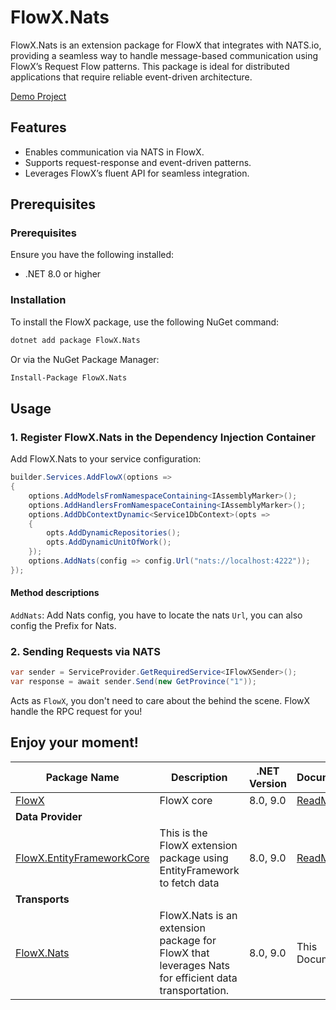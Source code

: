 # FlowX.Nats

FlowX.Nats is an extension package for FlowX that integrates with NATS.io, providing a seamless way to handle
message-based communication using FlowX’s Request Flow patterns. This package is ideal for distributed applications that
require reliable event-driven architecture.

[Demo Project](https://github.com/quyvu01/FlowXDemo)

## Features

- Enables communication via NATS in FlowX.
- Supports request-response and event-driven patterns.
- Leverages FlowX’s fluent API for seamless integration.

## Prerequisites

### Prerequisites

Ensure you have the following installed:

- .NET 8.0 or higher

### Installation

To install the FlowX package, use the following NuGet command:

```bash
dotnet add package FlowX.Nats
```

Or via the NuGet Package Manager:

```bash
Install-Package FlowX.Nats
```

## Usage

### 1. Register FlowX.Nats in the Dependency Injection Container

Add FlowX.Nats to your service configuration:

```csharp
builder.Services.AddFlowX(options =>
{
    options.AddModelsFromNamespaceContaining<IAssemblyMarker>();
    options.AddHandlersFromNamespaceContaining<IAssemblyMarker>();
    options.AddDbContextDynamic<Service1DbContext>(opts =>
    {
        opts.AddDynamicRepositories();
        opts.AddDynamicUnitOfWork();
    });
    options.AddNats(config => config.Url("nats://localhost:4222"));
});
```

#### Method descriptions

`AddNats`: Add Nats config, you have to locate the nats `Url`, you can also config the Prefix for Nats.

### 2. Sending Requests via NATS

```csharp
var sender = ServiceProvider.GetRequiredService<IFlowXSender>();
var response = await sender.Send(new GetProvince("1"));
```

Acts as `FlowX`, you don't need to care about the behind the scene. FlowX handle the RPC request for you!

Enjoy your moment!
---

| Package Name                                                                           | Description                                                                                         | .NET Version | Document                                                                                     |
|----------------------------------------------------------------------------------------|-----------------------------------------------------------------------------------------------------|--------------|----------------------------------------------------------------------------------------------|
| [FlowX](https://www.nuget.org/packages/FlowX/)                                         | FlowX core                                                                                          | 8.0, 9.0     | [ReadMe](https://github.com/quyvu01/FlowX/blob/main/src/FlowX.EntityFrameworkCore/README.md) |
| **Data Provider**                                                                      |                                                                                                     |
| [FlowX.EntityFrameworkCore](https://www.nuget.org/packages/FlowX.EntityFrameworkCore/) | This is the FlowX extension package using EntityFramework to fetch data                             | 8.0, 9.0     | [ReadMe](https://github.com/quyvu01/FlowX/blob/main/src/FlowX.EntityFrameworkCore/README.md) |
| **Transports**                                                                         |                                                                                                     |
| [FlowX.Nats](https://www.nuget.org/packages/FlowX.Nats/)                               | FlowX.Nats is an extension package for FlowX that leverages Nats for efficient data transportation. | 8.0, 9.0     | This Document                                                                                |

